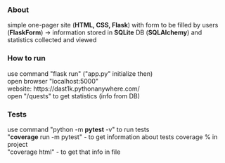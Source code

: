 <h3>About</h3>
simple one-pager site (<strong>HTML, CSS, Flask</strong>) with form to be filled by users (<strong>FlaskForm</strong>) -> information stored in <strong>SQLite</strong> DB (<strong>SQLAlchemy</strong>) and statistics collected and viewed 

<h3>How to run</h3>
use command "flask run" ("app.py" initialize then) <br>
open browser "localhost:5000" <br>
website: https://dast1k.pythonanywhere.com/ <br>
open "/quests" to get statistics (info from DB)

<h3>Tests</h3>
use command "python -m <strong>pytest</strong> -v" to run tests <br>
"<strong>coverage</strong> run -m pytest" - to get information about tests coverage % in project <br>
"coverage html" - to get that info in file 
